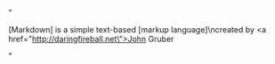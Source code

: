 "<p>[Markdown] is a simple text-based [markup language]\ncreated by <a href=\"http://daringfireball.net\">John Gruber</a></p>"
